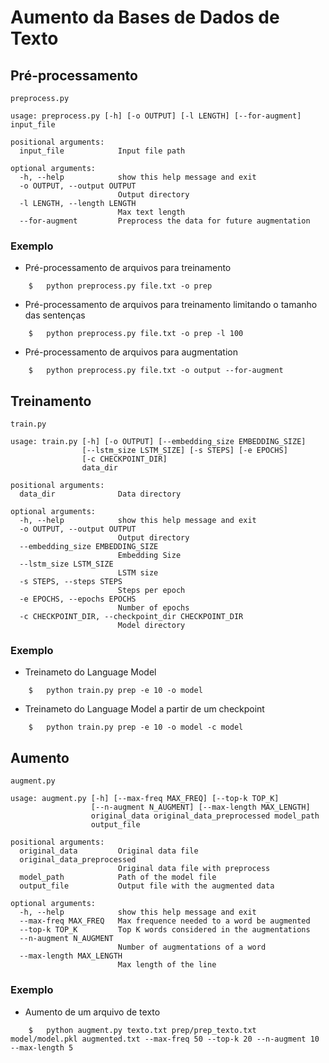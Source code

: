 # Aumento da Bases de Dados de Texto

## Pré-processamento

`preprocess.py`

```
usage: preprocess.py [-h] [-o OUTPUT] [-l LENGTH] [--for-augment] input_file

positional arguments:
  input_file            Input file path

optional arguments:
  -h, --help            show this help message and exit
  -o OUTPUT, --output OUTPUT
                        Output directory
  -l LENGTH, --length LENGTH
                        Max text length
  --for-augment         Preprocess the data for future augmentation
```

### Exemplo

- Pré-processamento de arquivos para treinamento

```
    $   python preprocess.py file.txt -o prep
```

- Pré-processamento de arquivos para treinamento limitando o tamanho das sentenças

```
    $   python preprocess.py file.txt -o prep -l 100
```

- Pré-processamento de arquivos para augmentation

```
    $   python preprocess.py file.txt -o output --for-augment
```

## Treinamento

`train.py`

```
usage: train.py [-h] [-o OUTPUT] [--embedding_size EMBEDDING_SIZE]
                [--lstm_size LSTM_SIZE] [-s STEPS] [-e EPOCHS]
                [-c CHECKPOINT_DIR]
                data_dir

positional arguments:
  data_dir              Data directory

optional arguments:
  -h, --help            show this help message and exit
  -o OUTPUT, --output OUTPUT
                        Output directory
  --embedding_size EMBEDDING_SIZE
                        Embedding Size
  --lstm_size LSTM_SIZE
                        LSTM size
  -s STEPS, --steps STEPS
                        Steps per epoch
  -e EPOCHS, --epochs EPOCHS
                        Number of epochs
  -c CHECKPOINT_DIR, --checkpoint_dir CHECKPOINT_DIR
                        Model directory
```

### Exemplo

- Treinameto do Language Model

```
    $   python train.py prep -e 10 -o model
```

- Treinameto do Language Model a partir de um checkpoint

```
    $   python train.py prep -e 10 -o model -c model
```

## Aumento

`augment.py`

```
usage: augment.py [-h] [--max-freq MAX_FREQ] [--top-k TOP_K]
                  [--n-augment N_AUGMENT] [--max-length MAX_LENGTH]
                  original_data original_data_preprocessed model_path
                  output_file

positional arguments:
  original_data         Original data file
  original_data_preprocessed
                        Original data file with preprocess
  model_path            Path of the model file
  output_file           Output file with the augmented data

optional arguments:
  -h, --help            show this help message and exit
  --max-freq MAX_FREQ   Max frequence needed to a word be augmented
  --top-k TOP_K         Top K words considered in the augmentations
  --n-augment N_AUGMENT
                        Number of augmentations of a word
  --max-length MAX_LENGTH
                        Max length of the line
```

### Exemplo

- Aumento de um arquivo de texto

```
    $   python augment.py texto.txt prep/prep_texto.txt model/model.pkl augmented.txt --max-freq 50 --top-k 20 --n-augment 10 --max-length 5
```